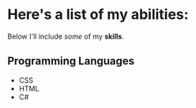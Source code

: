 # Here's a list of my abilities:

Below I'll include _some_ of my **skills**.
## Programming Languages
- CSS
- HTML
- C#
